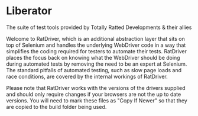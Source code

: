 # Liberator
The suite of test tools provided by Totally Ratted Developments &amp; their allies

Welcome to RatDriver, which is an additional abstraction layer that sits on top of Selenium and handles the underlying WebDriver code in a way that simplifies the coding required for testers to automate their tests. RatDriver places the focus back on knowing what the WebDriver should be doing during automated tests by removing the need to be an expert at Selenium. The standard pitfalls of automated testing, such as slow page loads and race conditions, are covered by the internal workings of RatDriver.

Please note that RatDriver works with the versions of the drivers supplied and should only require changes if your browsers are not the up to date versions. You will need to mark these files as "Copy If Newer" so that they are copied to the build folder being used.